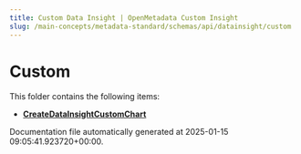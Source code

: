 ```yaml
---
title: Custom Data Insight | OpenMetadata Custom Insight
slug: /main-concepts/metadata-standard/schemas/api/datainsight/custom
---
```


# Custom

This folder contains the following items:

- [**CreateDataInsightCustomChart**](/main-concepts/metadata-standard/schemas/api/datainsight/custom/createdatainsightcustomchart)


Documentation file automatically generated at 2025-01-15 09:05:41.923720+00:00.
